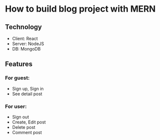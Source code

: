 # How to build blog project with MERN

## Technology

-   Client: React
-   Server: NodeJS
-   DB: MongoDB

## Features

### For guest:

-   Sign up, Sign in
-   See detail post

### For user:

-   Sign out
-   Create, Edit post
-   Delete post
-   Comment post
